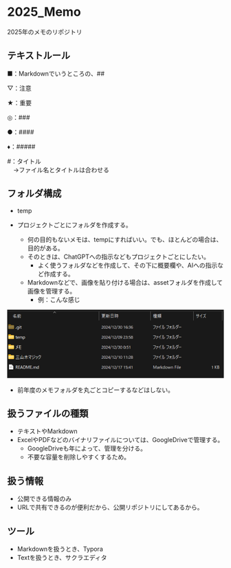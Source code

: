 # 2025_Memo

2025年のメモのリポジトリ

## テキストルール

■：Markdownでいうところの、##

▽：注意

★：重要

◎：###

●：####

♦：#####

#：タイトル  
　→ファイル名とタイトルは合わせる

## フォルダ構成

- temp

- プロジェクトごとにフォルダを作成する。
  - 何の目的もないメモは、tempにすればいい。でも、ほとんどの場合は、目的がある。
  - そのときは、ChatGPTへの指示などもプロジェクトごとにしたい。
    - よく使うフォルダなどを作成して、その下に概要欄や、AIへの指示など作成する。
  - Markdownなどで、画像を貼り付ける場合は、assetフォルダを作成して画像を管理する。
    - 例：こんな感じ

![2024年のフォルダ構成](./assets/image-20241230203137639.png)

- 前年度のメモフォルダを丸ごとコピーするなどはしない。

## 扱うファイルの種類

- テキストやMarkdown
- ExcelやPDFなどのバイナリファイルについては、GoogleDriveで管理する。
  - GoogleDriveも年によって、管理を分ける。
  - 不要な容量を削除しやすくするため。

## 扱う情報

- 公開できる情報のみ
- URLで共有できるのが便利だから、公開リポジトリにしてあるから。

## ツール

- Markdownを扱うとき、Typora
- Textを扱うとき、サクラエディタ
